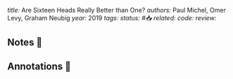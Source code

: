 *title:* Are Sixteen Heads Really Better than One?
*authors:* Paul Michel, Omer Levy, Graham Neubig
*year:* 2019
*tags:* 
*status:* #📥
*related:*
*code:*
*review:*

## Notes 📍

## Annotations 📖